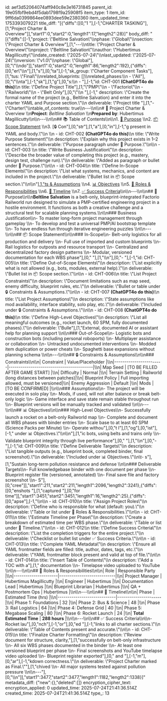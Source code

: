 id: aef3d52064074aff940c8e3e16731845
parent_id: 19e05fbf9ebd4f5dab1798f9a25908f5
item_type: 1
item_id: 9ff6da0399864ee0893dee59e2380360
item_updated_time: 1753393079221
title_diff: "[{\"diffs\":[[0,\"1 \"],[-1,\"CHARTER TASKING\"],[1,\"Project Charter & Overview\"]],\"start1\":0,\"start2\":0,\"length1\":17,\"length2\":28}]"
body_diff: "[{\"diffs\":[[-1,\"project: \\\"Beltline Salvation\\\"\\\nphase: \\\"Global\\\"\\\nsection: \\\"Project Charter & Overview\"],[1,\"---\\\ntitle: \\\"Project Charter & Overview\\\"\\\nproject: \\\"Beltline Salvation\\\"\\\nauthor: \\\"Hubertimus Magillicutty\\\"\\\ndate_created: \\\"2025-07-24\\\"\\\nlast_updated: \\\"2025-07-24\\\"\\\nversion: \\\"v1.0\\\"\\\nphase: \\\"Global\"],[0,\"\\\"\\\ndo\"]],\"start1\":0,\"start2\":0,\"length1\":86,\"length2\":192},{\"diffs\":[[0,\"er\\\"\\\n\"],[1,\"s\"],[0,\"ta\"],[-1,\"sk_group: \\\"Charter Component Tasks\"],[1,\"tus: \\\"Final\\\"\\\nrelated_blueprints: []\\\nrelated_phases:\\\n  - \\\"All\"],[0,\"\\\"\\\nta\"],[-1,\"sk\"],[1,\"g\"],[0,\"s:\\\n  - \"],[-1,\"id: CHT-001 **(ChatGPT4o do this)**\\\n    title: \\\"Define Project Title\"],[1,\"\\\"PMP\\\"\\\n  - \\\"Factorio\\\"\\\n  - \\\"Railworld\\\"\\\n  - \\\"Belt Only\"],[0,\"\\\"\\\n  \"],[-1,\"  description: \\\"Create the formal name of the project (e.g., Beltline Salvation) and enter it into the charter YAML and Purpose section.\\\"\\\n    deliverable: \\\"Project title \"],[1,\"- \\\"Charter\\\"\\\ntable_of_contents: true\\\n---\\\n\\\n# 📘 Project Charter & Overview  \\\n**Project**: *Beltline Salvation*  \\\n**Prepared by**: Hubertimus Magillicutty\\\n\\\n---\\\n\\\n## 📚 Table of Contents\\\n\\\n1. [🎯 Purpose](#-purpose)  \\\n2. [📦 Scope Statement](#-scope-statement)  \\\n3. [🔒 Con\"],[0,\"str\"],[1,\"a\"],[0,\"in\"],[-1,\"g present in YAML and body.\\\"\\\n  \\\n  - id: CHT-002 **(ChatGPT4o do this)**\\\n    title: \\\"Write Purpose Statement\\\"\\\n    description: \\\"Explain why this project exists in 1–2 sentences.\\\"\\\n    deliverable: \\\"Purpose paragraph under 🎯 Purpose.\\\"\\\n\\\n  - id: CHT-003 \\\n    title: \\\"Write Business Justification\\\"\\\n    description: \\\"Describe the broader value of completing this project (e.g., mastery, design test, challenge run).\\\"\\\n    deliverable: \\\"Added as paragraph or bullet under 🎯 Purpose.\\\"\\\n\\\n  - id: CHT-004\\\n    title: \\\"Define In-Scope Elements\\\"\\\n    description: \\\"List what systems, mechanics, and content are included in the project.\\\"\\\n    deliverable: \\\"Bullet list in 📦 Scope section.\\\"\\\n\\\n\"],[1,\"ts & Assumptions](#-constraints--assumptions)  \\\n4. [📊 Objectives](#-objectives)  \\\n5. [👤 Roles & Responsibilities](#-roles--responsibilities)  \\\n6. [📅 Timeline](#-timeline)  \\\n7. [✅ Success Criteria](#-success-criteria)\\\n\\\n---\\\n\\\n## 🎯 Purpose\\\n\\\n**Beltline Salvation** is a belt-only, blueprint-integrated Factorio Railworld run designed to simulate a PMP-certified engineering project in a hostile environment. It functions as both a creative challenge and a structural test for scalable planning systems.\\\n\\\n### Business Justification\\\n- To master long-form project management through gameplay  \\\n- To develop and test a universal PMP/AI bootstrap template  \\\n- To have endless fun through iterative engineering puzzles  \\\n\\\n---\\\n\\\n## 📦 Scope Statement\\\n\\\n### In-Scope\\\n- Belt-only logistics for all production and delivery  \\\n- Full use of imported and custom blueprints  \\\n- Rail logistics for outposts and resource transport  \\\n- Centralized and decentralized factory design patterns  \\\n- Modular, versioned documentation for each WBS phase\"],[0,\"  \"],[1,\"\\\n\"],[0,\"- \"],[-1,\"id: CHT-005\\\n    title: \\\"Define Out-of-Scope Elements\\\"\\\n    description: \\\"List explicitly what is not allowed (e.g., bots, modules, external help).\\\"\\\n    deliverable: \\\"Bullet list in 📦 Scope section.\\\"\\\n\\\n  - id: CHT-006\\\n    title: \\\"List Project Constraints\\\"\\\n    description: \\\"Document limitations such as map seed, enemy difficulty, blueprint rules, etc.\\\"\\\n    deliverable: \\\"Bullet or table under 🔒 Constraints & Assumptions.\\\"\\\n\\\n  - id: CHT-007 **(ChatGPT4o do this)**\\\n    title: \\\"List Project Assumptions\\\"\\\n    description: \\\"State assumptions like mod availability, interface stability, solo play, etc.\\\"\\\n    deliverable: \\\"Included under 🔒 Constraints & Assumptions.\\\"\\\n\\\n  - id: CHT-008 **(ChatGPT4o do this)**\\\n    title: \\\"Define High-Level Objectives\\\"\\\n    description: \\\"List all meaningful outcomes (e.g., rocket launch, 60 SPM, fully documented phases).\\\"\\\n    deliverable: \\\"Bulle\"],[1,\"External, documented AI or assistant help for planning support  \\\n\\\n### Out-of-Scope\\\n- Logistic bots and construction bots (including personal roboports)  \\\n- Multiplayer assistance or collaboration  \\\n- Untracked undocumented interventions  \\\n- Modded item duplication or power cheats  \\\n- Spaghetti base expansions without planning schema  \\\n\\\n---\\\n\\\n## 🔒 Constraints & Assumptions\\\n\\\n### Constraints\\\n\\\n| Constraint              | Value/Placeholder                        |\\\n|------------------------|------------------------------------------|\\\n| Map Seed               | [TO BE FILLED AFTER GAME START]          |\\\n| Difficulty             | Normal                                   |\\\n| Terrain Setting        | Railworld (long distances between patches)|\\\n| Blueprint Policy       | Full importing allowed, must be versioned|\\\n| Enemy Aggression       | Default                                  |\\\n| Mods                   | [TO BE CONFIRMED]                        |\\\n\\\n### Assumptions\\\n- The project will be executed in solo play  \\\n- Mods, if used, will not alter balance or break belt-only logic  \\\n- Game interface and save state remain stable throughout run  \\\n- Blueprint versions will be manually tracked and validated  \\\n\\\n---\\\n\\\n## 📊 Objectives\\\n\\\n### High-Level Objectives\\\n- Successfully launch a rocket on a belt-only Railworld map  \\\n- Complete and document all WBS phases with binder entries  \\\n- Scale base to at least 60 SPM (Science Packs per Minute)  \\\n- Operate withou\"],[0,\"t l\"],[1,\"og\"],[0,\"ist\"],[-1,\" under 📊 Objectives.\\\"\\\n\\\n\"],[1,\"ic bots, using belts and trains only  \\\n- Validate blueprint integrity through live performance\"],[0,\"  \"],[1,\"\\\n\"],[0,\"- \"],[-1,\"id: CHT-009\\\n    title: \\\"Define Deliverable Targets\\\"\\\n    description: \\\"List tangible outputs (e.g., blueprint book, completed binder, final screenshot).\\\"\\\n    deliverable: \\\"Included under 📊 Objectives.\\\"\\\n\\t- s\"],[1,\"Sustain long-term pollution resistance and defense  \\\n\\\n### Deliverable Targets\\\n- Full knowledgebase binder with one document per phase  \\\n- Blueprint register file (versioned, annotated)  \\\n- Final save file and factory screenshot  \\\n- S\"],[0,\"cree\"]],\"start1\":211,\"start2\":211,\"length1\":2096,\"length2\":3241},{\"diffs\":[[0,\"enshots \"],[1,\"captured \"],[0,\"for time\"]],\"start1\":3451,\"start2\":3451,\"length1\":16,\"length2\":25},{\"diffs\":[[0,\"apse\"],[-1,\"\\\n\\\n  - id: CHT-010\\\n    title: \\\"Assign Project Roles\\\"\\\n    description: \\\"Define who is responsible for what (default: you).\\\"\\\n    deliverable: \\\"Table or list under 👤 Roles & Responsibilities.\\\"\\\n\\\n  - id: CHT-011\\\n    title: \\\"Estimate Timeline per Phase\\\"\\\n    description: \\\"Create a breakdown of estimated time per WBS phase.\\\"\\\n    deliverable: \\\"Table or list under 📅 Timeline.\\\"\\\n\\\n  - id: CHT-012\\\n    title: \\\"Define Success Criteria\\\"\\\n    description: \\\"List the completion triggers for the entire project.\\\"\\\n    deliverable: \\\"Checklist or bullet list under ✅ Success Criteria.\\\"\\\n\\\n  - id: CHT-013\\\n    title: \\\"Complete YAML Metadata\\\"\\\n    description: \\\"Ensure all YAML frontmatter fields are filled: title, author, dates, tags, etc.\\\"\\\n    deliverable: \\\"YAML frontmatter block present and valid at top of file.\\\"\\\n\\\n  - id: CHT-014\\\n    title: \\\"Insert Table of Contents\\\"\\\n    description: \\\"Add a TOC with a\"],[1,\" documentation  \\\n- Timelapse video uploaded to YouTube  \\\n\\\n---\\\n\\\n## 👤 Roles & Responsibilities\\\n\\\n| Role                 | Responsible Party         |\\\n|----------------------|----------------------------|\\\n| Project Manager      | Hubertimus Magillicutty   |\\\n| Engineer             | Hubertimus                |\\\n| Documentation Lead   | Hubertimus                |\\\n| Blueprint Librarian  | Hubertimus                |\\\n| QA + Postmortem Ops  | Hubertimus                |\\\n\\\n---\\\n\\\n## 📅 Timeline\\\n\\\n| Phase                       | Estimated Time (hrs) |\\\n|-----------------------------|----------------------|\\\n| Phase 1: Foundations        | 32                   |\\\n| Phase 2: Bus & Science      | 48                   |\\\n| Phase 3: Rail Logistics     | 64                   |\\\n| Phase 4: Defense Grid       | 40                   |\\\n| Phase 5: Megabase Scaling   | 80                   |\\\n| Phase 6: Rocket Launch      | 24                   |\\\n| **Total Estimated Time**    | **288 hours**        |\\\n\\\n---\\\n\\\n## ✅ Success Criteria\\\n\\\n- Rocket lau\"],[0,\"nch\"],[-1,\"or\"],[0,\"ed \"],[-1,\"links to all charter sections.\\\"\\\n    deliverable: \\\"Table of Contents present and accurate.\\\"\\\n\\\n  - id: CHT-015\\\n    title: \\\"Finalize Charter Formatting\\\"\\\n    description: \\\"Review document for structure, clarity,\"],[1,\"successfully on belt-only infrastructure  \\\n- All six WBS phases documented in the binder  \\\n- At least one versioned blueprint per phase  \\\n- Final screenshots and YouTube timelapse video uploaded  \\\n- Blueprint register exported\"],[0,\" and \"],[-1,\"m\"],[0,\"ar\"],[-1,\"kdown correctness.\\\"\\\n    deliverable: \\\"Project Charter marked as Final.\\\"\"],[1,\"chived  \\\n- All major systems tested against pollution pressure  \\\n\\\n---\"],[0,\"\\\n\"]],\"start1\":3477,\"start2\":3477,\"length1\":1182,\"length2\":1338}]"
metadata_diff: {"new":{},"deleted":[]}
encryption_cipher_text: 
encryption_applied: 0
updated_time: 2025-07-24T21:41:36.514Z
created_time: 2025-07-24T21:41:36.514Z
type_: 13